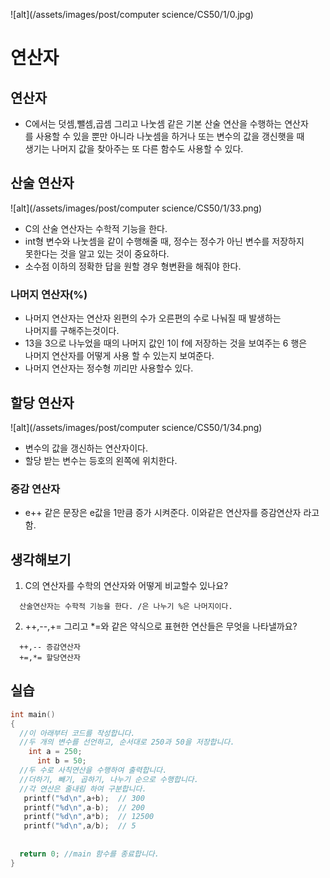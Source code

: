![alt](/assets/images/post/computer science/CS50/1/0.jpg)

연산자
======

## 연산자

* C에서는 덧셈,뺄셈,곱셈 그리고 나눗셈 같은 기본 산술 연산을 수행하는 연산자  
  를 사용할 수 있을 뿐만 아니라 나눗셈을 하거나 또는 변수의 값을 갱신햇을 때  
  생기는 나머지 값을 찾아주는 또 다른 함수도 사용할 수 있다.

## 산술 연산자

![alt](/assets/images/post/computer science/CS50/1/33.png)

* C의 산술 연산자는 수학적 기능을 한다.
* int형 변수와 나눗셈을 같이 수행해줄 때, 정수는 정수가 아닌 변수를 저장하지  
  못한다는 것을 알고 있는 것이 중요하다.
* 소수점 이하의 정확한 답을 원할 경우 형변환을 해줘야 한다.

### 나머지 연산자(%)

* 나머지 연산자는 연산자 왼편의 수가 오른편의 수로 나눠질 때 발생하는  
  나머지를 구해주는것이다.
* 13을 3으로 나누었을 때의 나머지 값인 1이 f에 저장하는 것을 보여주는 6 행은  
  나머지 연산자를 어떻게 사용 할 수 있는지 보여준다.
* 나머지 연산자는 정수형 끼리만 사용할수 있다.

## 할당 연산자

![alt](/assets/images/post/computer science/CS50/1/34.png)

* 변수의 값을 갱신하는 연산자이다.
* 할당 받는 변수는 등호의 왼쪽에 위치한다.

### 증감 연산자

* e++ 같은 문장은 e값을 1만큼 증가 시켜준다. 이와같은 연산자를 증감연산자 라고함.

## 생각해보기

1. C의 연산자를 수학의 연산자와 어떻게 비교할수 있나요?

```
  산술연산자는 수학적 기능을 한다. /은 나누기 %은 나머지이다.
```

2. ++,--,+= 그리고 *=와 같은 약식으로 표현한 연산들은 무엇을 나타낼까요?

```
  ++,-- 증감연산자
  +=,*= 할당연산자
```

## 실습

```c++
int main() 
{
  //이 아래부터 코드를 작성합니다.
  //두 개의 변수를 선언하고, 순서대로 250과 50을 저장합니다.
    int a = 250;
      int b = 50;
  //두 수로 사칙연산을 수행하여 출력합니다. 
  //더하기, 빼기, 곱하기, 나누기 순으로 수행합니다.
  //각 연산은 줄내림 하여 구분합니다.
   printf("%d\n",a+b);  // 300
   printf("%d\n",a-b);  // 200
   printf("%d\n",a*b);  // 12500
   printf("%d\n",a/b);  // 5
   
  
  return 0; //main 함수를 종료합니다.
}
```

